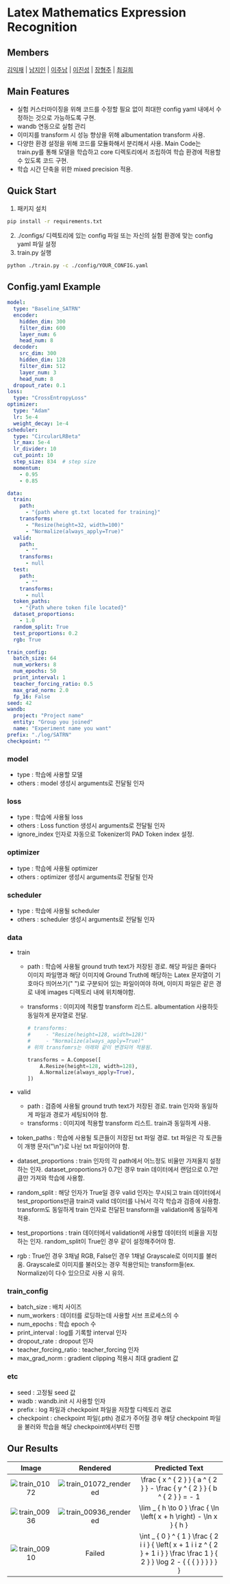 # Latex Mathematics Expression Recognition

## Members

[김익재](https://github.com/ijjustinKim) | [남지인](https://github.com/zeen263) | [이주남](https://github.com/joon1230) | [이진성](https://github.com/ssun-g) | [장형주](https://github.com/hangjoo) | [최길희](https://github.com/grazerhee)

## Main Features

- 실험 커스터마이징을 위해 코드를 수정할 필요 없이 최대한 config yaml 내에서 수정하는 것으로 가능하도록 구현.
- wandb 연동으로 실험 관리
- 이미지를 transform 시 성능 향상을 위해 albumentation transform 사용.
- 다양한 환경 설정을 위해 코드를 모듈화해서 분리해서 사용. Main Code는 train.py를 통해 모델을 학습하고 core 디렉토리에서 조립하여 학습 환경에 적용할 수 있도록 코드 구현.
- 학습 시간 단축을 위한 mixed precision 적용.

## Quick Start

1. 패키지 설치
```bash
pip install -r requirements.txt
```
2. ./configs/ 디렉토리에 있는 config 파일 또는 자신의 실험 환경에 맞는 config yaml 파일 설정
3. train.py 실행
```bash
python ./train.py -c ./config/YOUR_CONFIG.yaml
```

## Config.yaml Example

```yaml
model:
  type: "Baseline_SATRN"
  encoder:
    hidden_dim: 300
    filter_dim: 600
    layer_num: 6
    head_num: 8
  decoder:
    src_dim: 300
    hidden_dim: 128
    filter_dim: 512
    layer_num: 3
    head_num: 8
  dropout_rate: 0.1
loss:
  type: "CrossEntropyLoss"
optimizer:
  type: "Adam"
  lr: 5e-4
  weight_decay: 1e-4
scheduler:
  type: "CircularLRBeta"
  lr_max: 5e-4
  lr_divider: 10
  cut_point: 10
  step_size: 834  # step size
  momentum:
    - 0.95
    - 0.85

data:
  train:
    path:
      - "{path where gt.txt located for training}"
    transforms:
      - "Resize(height=32, width=100)"
      - "Normalize(always_apply=True)"
  valid:
    path:
      - ""
    transforms:
      - null
  test:
    path:
      - ""
    transforms:
      - null
  token_paths:
    - "{Path where token file located}"
  dataset_proportions:
    - 1.0
  random_split: True
  test_proportions: 0.2
  rgb: True

train_config:
  batch_size: 64
  num_workers: 8
  num_epochs: 50
  print_interval: 1
  teacher_forcing_ratio: 0.5
  max_grad_norm: 2.0
  fp_16: False
seed: 42
wandb:
  project: "Project name"
  entity: "Group you joined"
  name: "Experiment name you want"
prefix: "./log/SATRN"
checkpoint: ""
```

### model

- type : 학습에 사용할 모델
- others : model 생성시 arguments로 전달될 인자

### loss

- type : 학습에 사용될 loss
- others : Loss function 생성시 arguments로 전달될 인자
- ignore_index 인자로 자동으로 Tokenizer의 PAD Token index 설정.

### optimizer

- type : 학습에 사용될 optimizer
- others : optimizer 생성시 arguments로 전달될 인자

### scheduler

- type : 학습에 사용될 scheduler
- others : scheduler 생성시 arguments로 전달될 인자

### data

- train
    - path : 학습에 사용될 ground truth text가 저장된 경로. 해당 파일은 줄마다 이미지 파일명과 해당 이미지에 Ground Truth에 해당하는 Latex 문자열이 기호마다 띄어쓰기(" ")로 구분되어 있는 파일이여야 하며, 이미지 파일은 같은 경로 내에 images 디렉토리 내에 위치해야함.
    - transforms : 이미지에 적용할 transform 리스트. albumentation 사용하듯 동일하게 문자열로 전달.

        ```python
        # transforms:
        #     - "Resize(height=128, width=128)"
        #     - "Normalize(always_apply=True)"
        # 위의 transfomrs는 아래와 같이 변경되어 적용됨.
        
        transforms = A.Compose([
        	A.Resize(height=128, width=128),
        	A.Normalize(always_apply=True),
        ])
        ```

- valid
    - path : 검증에 사용될 ground truth text가 저장된 경로. train 인자와 동일하게 파일과 경로가 세팅되어야 함.
    - transforms : 이미지에 적용할 transform 리스트. train과 동일하게 사용.
- token_paths : 학습에 사용될 토큰들이 저장된 txt 파일 경로. txt 파일은 각 토큰들이 개행 문자("\n")로 나뉜 txt 파일이어야 함.
- dataset_proportions : train 인자의 각 path에서 어느정도 비율만 가져올지 설정하는 인자. dataset_proportions가 0.7인 경우 train 데이터에서 랜덤으로 0.7만큼만 가져와 학습에 사용함.
- random_split : 해당 인자가 True일 경우 valid 인자는 무시되고 train 데이터에서 test_proportions만큼 train과 valid 데이터를 나눠서 각각 학습과 검증에 사용함. transform도 동일하게 train 인자로 전달된 transform을 validation에 동일하게 적용.
- test_proportions : train 데이터에서 validation에 사용할 데이터의 비율을 지정하는 인자. random_split이 True인 경우 같이 설정해주어야 함.
- rgb : True인 경우 3채널 RGB, False인 경우 1채널 Grayscale로 이미지를 불러옴. Grayscale로 이미지를 불러오는 경우 적용안되는 transform들(ex. Normalize)이 다수 있으므로 사용 시 유의.

### train_config

- batch_size : 배치 사이즈
- num_workers : 데이터를 로딩하는데 사용할 서브 프로세스의 수
- num_epochs : 학습 epoch 수
- print_interval : log를 기록할 interval 인자
- dropout_rate : dropout 인자
- teacher_forcing_ratio : teacher_forcing 인자
- max_grad_norm : gradient clipping 적용시 최대 gradient 값

### etc

- seed : 고정될 seed 값
- wadb : wandb.init 시 사용할 인자
- prefix : log 파일과 checkpoint 파일을 저장할 디렉토리 경로
- checkpoint : checkpoint 파일(.pth) 경로가 주어질 경우 해당 checkpoint 파일을 불러와 학습을 해당 checkpoint에서부터 진행

## Our Results

|                Image                |                       Rendered                        |                        Predicted Text                        |
| :---------------------------------: | :---------------------------------------------------: | :----------------------------------------------------------: |
| ![train_01072](etc/train_01072.jpg) | ![train_01072_rendered](etc/train_01072_rendered.png) | \frac { x ^ { 2 } } { a ^ { 2 } } - \frac { y ^ { 2 } } { b ^ { 2 } } = - 1 |
| ![train_00936](etc/train_00936.jpg) | ![train_00936_rendered](etc/train_00936_rendered.png) | \lim _ { h \to 0 } \frac { \ln \left( x + h \right) - \ln x } { h } |
| ![train_00910](etc/train_00910.jpg) |                        Failed                         | \int _ { 0 } ^ { 1 } \frac { 2 i i } { \left( x + 1 i i z ^ { 2 } + 1 i } } \frac \frac 1 } { 2 } } \log 2 - { { { } } } } } } |

